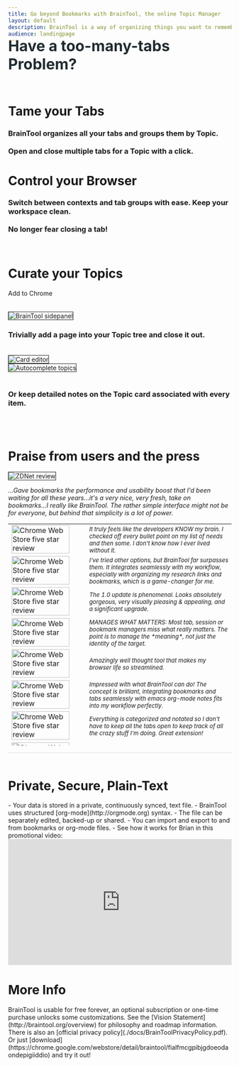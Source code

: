 ```yaml
---
title: Go beyond Bookmarks with BrainTool, the online Topic Manager
layout: default
description: BrainTool is a way of organizing things you want to remember and get back to, using notes and nested Topics. Its also a better way to control your browser.
audience: landingpage
---
```


<!-- markdownlint-disable MD025 MD033 -->

<h1 style="margin-top: -30px; padding-bottom: 30px; font-size: 2.4em; color: #212c31;">Have a too-many-tabs Problem?</h1>
<div class="row">
<div class="cell left" >
<h1 class="landing-header"> Tame your Tabs</h1>
<h3>
BrainTool organizes all your tabs and groups them by Topic.
<br/><br/>
Open and close multiple tabs for a Topic with a click.
</h3>
<h1 class="landing-header"> Control your Browser</h1>
<h3>
Switch between contexts and tab groups with ease. Keep your workspace clean.
<br/><br/>
No longer fear closing a tab!
</h3>
<br/>
<h1 class="landing-header">Curate your Topics</h1>
</div>
<div class="cell right" >

   <div class="store-button" style="float:none; margin:auto; ">
              <div id="store-text" style="margin-bottom:1rem; margin-top:0rem" onclick = "gotoStore()">
  Add to Chrome
              </div>
   </div>
      <script>
     // if edge change button to point to edge store
        let storeLink = "https://chrome.google.com/webstore/detail/braintool/fialfmcgpibjgdoeodaondepigiiddio";
     if (navigator.userAgent.indexOf('Edg/') >= 0) {
            storeLink = "https://microsoftedge.microsoft.com/addons/detail/braintool-beyond-bookma/igibjpnabjgljgnfajjpapocagidmeol";
         let text = document.getElementById('store-text').firstChild;
         text.nodeValue = "Add to Edge";
     }
        function gotoStore() {
            (typeof gtag !== 'undefined') && gtag('event', 'Add_to_Click', {'event_category': 'Website', 'event_label': 'landingpage', 'value': 1.0});
            window.location = storeLink;
        }
   </script>

<br/>
<img src="./media/topicsAndTabs.png" alt="BrainTool sidepanel" style="border:solid; border-width:thin;">
</div>
</div>
<div class="row">

<div class="cell left">
<h3>
Trivially add a page into your Topic tree and close it out.
<br/><br/>
</h3>
<img src="./media/editCard.png" alt="Card editor" style="border:solid; border-width:thin; ">
</div>
<div class="cell right">
<img src="./media/saver.png" alt="Autocomplete topics" style="border:solid; border-width:thin;">
<br/><br/>
<h3>
Or keep detailed notes on the Topic card associated with every item.
<br/><br/>
</h3>
</div>

</div>
<br/>
<h1 class="landing-header"> Praise from users and the press</h1>
<div class="commendations" style="border-bottom-style:solid; border-bottom-width:thin; border-bottom-color:#ddd">
<div class="cell left">
<img src="site/Commendations/zdnet.png" style="border:solid; border-width:thin; margin:auto" alt="ZDNet review">
</div>
<div class="cell right">
<p style="font-style:italic">
...Gave bookmarks the performance and usability boost that I'd been waiting for all these years...it's a very nice, very fresh, take on bookmarks...I really like BrainTool. The rather simple interface might not be for everyone, but behind that simplicity is a lot of power.
</p>
</div>
<table style="height:500px; overflow-y:auto">

<tr><td style="width:35%"><img src="site/Commendations/bio-21.png" style="width:90%" alt="Chrome Web Store five star review"></td>
<td style="font-size:small; font-style:italic">It truly feels like the developers KNOW my brain. I checked off every bullet point on my list of needs and then some. I don't know how I ever lived without it.</td></tr>

<tr><td style="width:35%"><img src="site/Commendations/bio-23.png" style="width:90%" alt="Chrome Web Store five star review"></td>
<td style="font-size:small; font-style:italic">I've tried other options, but BrainTool far surpasses them. It integrates seamlessly with my workflow, especially with organizing my research links and bookmarks, which is a game-changer for me.</td></tr>

<tr><td style="width:35%"><img src="site/Commendations/bio-24.png" style="width:90%" alt="Chrome Web Store five star review"></td>
<td style="font-size:small; font-style:italic">The 1.0 update is phenomenal. Looks absolutely gorgeous, very visually pleasing & appealing, and a significant upgrade.</td></tr>

<tr><td style="width:35%"><img src="site/Commendations/bio-25.png" style="width:90%" alt="Chrome Web Store five star review"></td>
<td style="font-size:small; font-style:italic">MANAGES WHAT MATTERS: Most tab, session or bookmark managers miss what really matters. The point is to manage the *meaning*, not just the identity of the target.</td></tr>

<tr><td style="width:35%"><img src="site/Commendations/bio-26.png" style="width:90%" alt="Chrome Web Store five star review"></td>
<td style="font-size:small; font-style:italic">Amazingly well thought tool that makes my browser life so streamlined. </td></tr>

<tr><td style="width:35%"><img src="site/Commendations/bio-22.png" style="width:90%" alt="Chrome Web Store five star review"></td>
<td style="font-size:small; font-style:italic">Impressed with what BrainTool can do! The concept is brilliant, integrating bookmarks and tabs seamlessly with emacs org-mode notes fits into my workflow perfectly.</td></tr>

<tr><td style="width:35%"><img src="site/Commendations/bio-2.png" style="width:90%" alt="Chrome Web Store five star review"></td>
<td style="font-size:small; font-style:italic">Everything is categorized and notated so I don't have to keep all the tabs open to keep track of all the crazy stuff I'm doing.  Great extension!</td></tr>

<tr><td style="width:35%"><img src="site/Commendations/bio-3.png" style="width:90%" alt="Chrome Web Store five star review"></td>
<td style="font-size:small; font-style:italic">I frequently need to open the same four websites, and this tool allows me to open them all at once or individually, which is fantastic!</td></tr>

<tr><td style="width:35%"><img src="site/Commendations/bio-14.png" style="width:90%" alt="Chrome Web Store five star review"></td>
<td style="font-size:small; font-style:italic">BrainTool has helped me get my life organized in a way that I never thought possible.</td></tr>

<tr><td style="width:35%"><img src="site/Commendations/bio-15.png" style="width:90%" alt="Chrome Web Store five star review"></td>
<td style="font-size:small; font-style:italic">5 stars for the amount of smart thinking that went into this, for the vision...it's a brilliant tab manager and you can use it to save content to hierarchies (topic maps) that work for you.</td></tr>

<tr><td style="width:35%"><img src="site/Commendations/bio-16.png" style="width:90%" alt="Chrome Web Store five star review"></td>
<td style="font-size:small; font-style:italic">it's a life saver, and a game changer for productivity and digital well-being...I especially love this project's Philosophy</td></tr>

<tr><td style="width:35%"><img src="site/Commendations/bio-1.png" style="width:90%" alt="Chrome Web Store five star review"></td>
<td style="font-size:small; font-style:italic">Long time, I had trouble with bookmarks. But BT released me from confusion. I got back happy web surfing.
Thank you very much!</td></tr>

<tr><td style="width:35%"><img src="site/Commendations/bio-5.png" style="width:90%" alt="Chrome Web Store five star review"></td>
<td style="font-size:small; font-style:italic">having tried almost every other tab management extension I could find, this is the one that I finally believe is on the right track.</td></tr>

<tr><td style="width:35%"><img src="site/Commendations/bio-6.png" style="width:90%" alt="Chrome Web Store five star review"></td>
<td style="font-size:small; font-style:italic">This extension naturally fits the bill of organizing such tab groups into a logical hierarchy of "work units" that can be quickly accessed / switched to.</td></tr>

<tr><td style="width:35%"><img src="site/Commendations/bio-7.png" style="width:90%" alt="Chrome Web Store five star review"></td>
<td style="font-size:small; font-style:italic">the tool itself is amazing...use this with TabFS, todoist.el, and rclone to do some pretty neat things. Very elegant.</td></tr>

<tr><td style="width:35%"><img src="site/Commendations/bio-10.png" style="width:90%" alt="Chrome Web Store five star review"></td>
<td style="font-size:small; font-style:italic">I've been using Braintool for several months now and I've been thrilled with it...The really great thing in BrainTool is the ability to save notes along with the link...The keyboard shortcuts also make it incredibly quick and easy to use</td></tr>

<tr><td style="width:35%"><img src="site/Commendations/bio-4.png" style="width:90%" alt="Chrome Web Store five star review"></td>
<td style="font-size:small; font-style:italic">This extension has me hooked as it's definitely not like your normal bookmark manager...The ability to use an org file to sycn was a genius move.</td></tr>

<tr><td style="width:35%"><img src="site/Commendations/bio-11.png" style="width:90%" alt="Chrome Web Store five star review"></td>
<td style="font-size:small; font-style:italic">This is becoming a powerhouse productivity tool! It is Bookmarks+Sessions+Outliner in one place...also, the whole idea of basing this on an org file is just brilliant!</td></tr>

<tr><td style="width:35%"><img src="site/Commendations/bio-12.png" style="width:90%" alt="Chrome Web Store five star review"></td>
<td style="font-size:small; font-style:italic">I've used Session Buddy and OneTab. This is far superior...8 months later BrainTool absolutely still deserves 5 stars</td></tr>

<tr><td style="width:35%"><img src="site/Commendations/bio-13.png" style="width:90%" alt="Chrome Web Store five star review"></td>
<td style="font-size:small; font-style:italic">the reason I am leaving 5 stars is because of tagging, categorization, and notes taking that is clean and visible.</td></tr>

<tr><td style="width:35%"><img src="site/Commendations/bio-8.png" style="width:90%" alt="Chrome Web Store five star review"></td>
<td style="font-size:small; font-style:italic">look beyond the surface of BrainTool to discover it's hidden powers ... which are desperately needed in today's cloud-based environments where lots of information is hidden in the fog.</td></tr>

<tr><td style="width:35%"><img src="site/Commendations/bio-17.png" style="width:90%" alt="Chrome Web Store five star review"></td>
<td style="font-size:small; font-style:italic">For a long time I was looking for a Tabs Outliner replacement because it is not actively developed.
With Braintool I have found it.</td></tr>

<tr><td style="width:35%"><img src="site/Commendations/bio-18.png" style="width:90%" alt="Chrome Web Store five star review"></td>
<td style="font-size:small; font-style:italic">My husband recommended this extension as I stopped using Tabs Outliner</td></tr>

<tr><td style="width:35%"><img src="site/Commendations/bio-19.png" style="width:90%" alt="Chrome Web Store five star review"></td>
<td style="font-size:small; font-style:italic">As a current Tabs Outliner user, my first reaction is that BrainTool, even in its pre-1.0 release, is far more polished.</td></tr>

<tr><td style="width:35%"><img src="site/Commendations/bio-20.png" style="width:90%" alt="Chrome Web Store five star review"></td>
<td style="font-size:small; font-style:italic">Amazing App. I love that it's in plain text and uses org mode!</td></tr>

</table>
</div>
<!--
- "Bring your bookmarks into the 21st century...Every Google Chrome user should try this"
    - [Kingsley-Hughes @ZDNet](https://www.zdnet.com/article/every-google-chrome-user-should-try-this/)
- "As a current Tabs Outliner user, my first reaction is that BrainTool, even in its pre-1.0 release, is far more polished."
- "I've used Session Buddy and OneTab. This is far superior."
- "Behind the simplicity is a lot of power."
- "Gave bookmarks the performance and usability boost that I'd been waiting for all these years"
-->
<br/>
<h1 class="landing-header"> Private, Secure, Plain-Text </h1>
- Your data is stored in a private, continuously synced, text file.
- BrainTool uses structured [org-mode](http://orgmode.org) syntax.
- The file can be separately edited, backed-up or shared.
- You can import and export to and from bookmarks or org-mode files.
- See how it works for Brian in this promotional video:
<div style="position: relative; width: 100%; padding-bottom: 56.25%;">
<iframe src="https://www.youtube.com/embed/1iTQNN0bhwg?si=JM4v5sJNh0MEgOei" title="BrainTool promotional video" frameborder="0" allow="accelerometer; autoplay; clipboard-write; encrypted-media; gyroscope; picture-in-picture; web-share" style="position:absolute; top:0px; left:0px; width:100%; height:100%;" referrerpolicy="strict-origin-when-cross-origin" allowfullscreen></iframe>
</div>

<!--
<img src="./site/ScreenShot.png" style="border:solid; border-width:thin;" alt="Screenshot showing BrainTool with emacs and Chrome views">
-->

<h1 class="landing-header">More Info</h1>
<!--
<iframe width="500" height="315" src="https://www.youtube.com/embed/videoseries?list=PLhaw8BE1kin0CQFuDXrWsdC6Nzhyo9dix" title="YouTube video player" frameborder="0" allow="accelerometer; autoplay; clipboard-write; encrypted-media; gyroscope; picture-in-picture" allowfullscreen></iframe>
-->
BrainTool is usable for free forever, an optional subscription or one-time purchase unlocks some customizations. See the [Vision Statement](http://braintool.org/overview) for philosophy and roadmap information. There is also an [official privacy policy](./docs/BrainToolPrivacyPolicy.pdf). Or just [download](https://chrome.google.com/webstore/detail/braintool/fialfmcgpibjgdoeodaondepigiiddio) and try it out!
